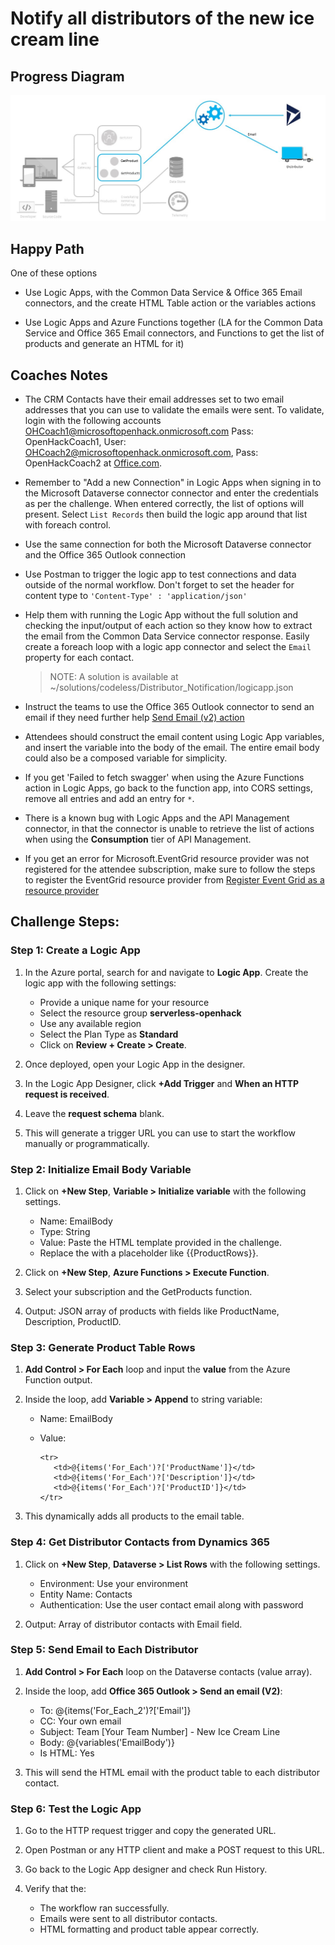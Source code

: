# Notify all distributors of the new ice cream line

## Progress Diagram

![Distributor notification progress diagram](../images/distributor-notification-progress-diagram.jpg)

## Happy Path

One of these options

* Use Logic Apps, with the Common Data Service & Office 365 Email connectors, and the create HTML Table action or the variables actions  

* Use Logic Apps and Azure Functions together (LA for the Common Data Service and Office 365 Email connectors, and Functions to get the list of products and generate an HTML for it)  

## Coaches Notes

* The CRM Contacts have their email addresses set to two email addresses that you can use to validate the emails were sent. To validate, login with the following accounts OHCoach1@microsoftopenhack.onmicrosoft.com Pass: OpenHackCoach1, User: OHCoach2@microsoftopenhack.onmicrosoft.com, Pass: OpenHackCoach2 at [Office.com](https://outlook.office.com).

* Remember to "Add a new Connection" in Logic Apps when signing in to the Microsoft Dataverse connector connector and enter the credentials as per the challenge.  When entered correctly, the list of options will present.  Select `List Records` then build the logic app around that list with foreach control.

* Use the same connection for both the Microsoft Dataverse connector and the Office 365 Outlook connection

* Use Postman to trigger the logic app to test connections and data outside of the normal workflow.   Don't forget to set the header for content type to `'Content-Type' : 'application/json'`  

* Help them with running the Logic App without the full solution and checking the input/output of each action so they know how to extract the email from the Common Data Service connector response.  Easily create a foreach loop with a logic app connector and select the `Email` property for each contact.

   >NOTE: A solution is available at ~/solutions/codeless/Distributor_Notification/logicapp.json

* Instruct the teams to use the Office 365 Outlook connector to send an email if they need further help [Send Email (v2) action](https://docs.microsoft.com/en-us/connectors/office365connector/#send-an-email-(v2))  

* Attendees should construct the email content using Logic App variables, and insert the variable into the body of the email.  The entire email body could also be a composed variable for simplicity.

* If you get 'Failed to fetch swagger' when using the Azure Functions action in Logic Apps, go back to the function app, into CORS settings, remove all entries and add an entry for `*`.  

* There is a known bug with Logic Apps and the API Management connector, in that the connector is unable to retrieve the list of actions when using the **Consumption** tier of API Management. 

* If you get an error for Microsoft.EventGrid resource provider was not registered for the attendee subscription, make sure to follow the steps to register the EventGrid resource provider from [Register Event Grid as a resource provider](https://docs.microsoft.com/en-us/azure/event-grid/custom-event-quickstart-portal)


## Challenge Steps:

### Step 1: Create a Logic App

1. In the Azure portal, search for and navigate to **Logic App**. Create the logic app with the following settings:

   - Provide a unique name for your resource
   - Select the resource group **serverless-openhack**
   - Use any available region
   - Select the Plan Type as **Standard**
   - Click on **Review + Create > Create**.

1. Once deployed, open your Logic App in the designer.

1. In the Logic App Designer, click **+Add Trigger** and **When an HTTP request is received**.

1. Leave the **request schema** blank.

1. This will generate a trigger URL you can use to start the workflow manually or programmatically.

### Step 2: Initialize Email Body Variable

1. Click on **+New Step**, **Variable > Initialize variable** with the following settings.

   - Name: EmailBody
   - Type: String
   - Value: Paste the HTML template provided in the challenge.
   - Replace the <!-- LOOP THROUGH EACH PRODUCT HERE --> with a placeholder like {{ProductRows}}.

1. Click on **+New Step**, **Azure Functions > Execute Function**.

1. Select your subscription and the GetProducts function.

1. Output: JSON array of products with fields like ProductName, Description, ProductID.

### Step 3: Generate Product Table Rows

1. **Add Control > For Each** loop and input the **value** from the Azure Function output.

1. Inside the loop, add **Variable > Append** to string variable:

   - Name: EmailBody
   - Value:
     
     ```
     <tr>
        <td>@{items('For_Each')?['ProductName']}</td>
        <td>@{items('For_Each')?['Description']}</td>
        <td>@{items('For_Each')?['ProductID']}</td>
     </tr>
     ```

1. This dynamically adds all products to the email table.

### Step 4: Get Distributor Contacts from Dynamics 365

1. Click on **+New Step**, **Dataverse > List Rows** with the following settings.

   - Environment: Use your environment
   - Entity Name: Contacts
   - Authentication: Use the user contact email along with password

1. Output: Array of distributor contacts with Email field.

### Step 5: Send Email to Each Distributor

1. **Add Control > For Each** loop on the Dataverse contacts (value array).

1. Inside the loop, add **Office 365 Outlook > Send an email (V2)**:

   - To: @{items('For_Each_2')?['Email']}
   - CC: Your own email
   - Subject: Team [Your Team Number] - New Ice Cream Line
   - Body: @{variables('EmailBody')}
   - Is HTML: Yes

1. This will send the HTML email with the product table to each distributor contact.

### Step 6: Test the Logic App

1. Go to the HTTP request trigger and copy the generated URL.

1. Open Postman or any HTTP client and make a POST request to this URL.

1. Go back to the Logic App designer and check Run History.

1. Verify that the:

   - The workflow ran successfully.
   - Emails were sent to all distributor contacts.
   - HTML formatting and product table appear correctly.
